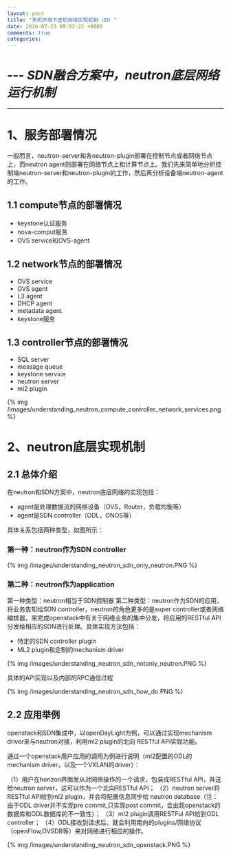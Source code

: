 ```yaml
---
layout: post
title: "多机环境下虚机网络实现机制（四）"
date: 2016-07-23 09:52:22 +0800
comments: true
categories: 
---
```


# ---  ***SDN融合方案中，neutron底层网络运行机制***
----------------------------------------------

# **1、服务部署情况**

一般而言，neutron-server和各neutron-plugin部署在控制节点或者网络节点上，而neutron agent则部署在网络节点上和计算节点上。我们先来简单地分析控制端neutron-server和neutron-plugin的工作，然后再分析设备端neutron-agent的工作。


## **1.1 compute节点的部署情况**

- keystone认证服务
- nova-comput服务
- OVS service和OVS-agent


## **1.2 network节点的部署情况**

- OVS service
- OVS agent
- L3 agent
- DHCP agent
- metadata agent
- keystone服务

## **1.3 controller节点的部署情况**

- SQL server
- message queue
- keystone service
- neutron server
- ml2 plugin




{% img /images/understanding_neutron_compute_controller_network_services.png %}


# **2、neutron底层实现机制**

## **2.1 总体介绍**

在neutron和SDN方案中，neutron底层网络的实现包括：

- agent是处理数据流的网络设备（OVS，Router，负载均衡等）
- agent是SDN controller（ODL，ONOS等）

具体关系包括两种类型，如图所示：

### **第一种：neutron作为SDN controller**

{% img /images/understanding_neutron_sdn_only_neutron.PNG %}

### **第二种：neutron作为application**

 第一种类型：neutron相当于SDN控制器
 第二种类型：neutron作为SDN的应用，将业务告知给SDN controller，neutron的角色更多的是super controller或者网络编排器，来完成openstack中有关于网络业务的集中分发，将应用的RESTful API分发给相应的SDN进行处理。具体实现方法包括：
 
 - 特定的SDN controller plugin
 - ML2 plugin和定制的mechanism driver

{% img /images/understanding_neutron_sdn_notonly_neutron.PNG %}

具体的API实现以及内部的RPC通信过程

{% img /images/understanding_neutron_sdn_how_do.PNG %}


## **2.2 应用举例**

openstack和SDN集成中，以openDayLight为例，可以通过实现mechanism driver来与neutron对接，利用ml2 plugin的北向 RESTful API实现功能。

通过一个openstack用户应用的调用为例进行说明（ml2配置的ODL的mechanism driver，以及一个VXLAN的driver）：

（1）用户在horizon界面发从对网络操作的一个请求，包装成RESTful API，并送给neutron server，这可以作为一个北向RESTful API；
（2）neutron server将RESTful API给到ml2 plugin，并会将配置信息同步给 neutron database（注：由于ODL driver并不实现pre commit,只实现post commit，会出现openstack的数据库和ODL数据库的不一致性）；
（3）ml2 plugin调用RESTFul API给到ODL controller；
（4）ODL接收到请求后，就会利用南向的plugins/网络协议（openFlow,OVSDB等）来对网络进行相应的操作。
 
 

{% img /images/understanding_neutron_sdn_openstack.PNG %}



